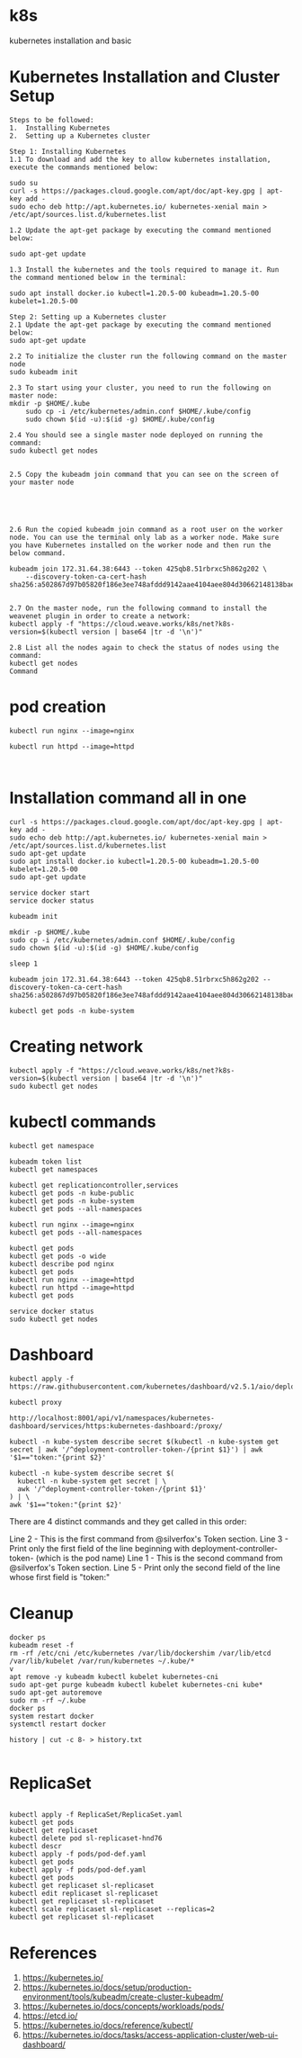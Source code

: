 # k8s
kubernetes installation and basic

# Kubernetes Installation and Cluster Setup

```
Steps to be followed:
1.	Installing Kubernetes
2.	Setting up a Kubernetes cluster

Step 1: Installing Kubernetes
1.1	To download and add the key to allow kubernetes installation, execute the commands mentioned below:

sudo su
curl -s https://packages.cloud.google.com/apt/doc/apt-key.gpg | apt-key add -
sudo echo deb http://apt.kubernetes.io/ kubernetes-xenial main > /etc/apt/sources.list.d/kubernetes.list
	 
1.2	Update the apt-get package by executing the command mentioned below:

sudo apt-get update

1.3	Install the kubernetes and the tools required to manage it. Run the command mentioned below in the terminal:

sudo apt install docker.io kubectl=1.20.5-00 kubeadm=1.20.5-00 kubelet=1.20.5-00

Step 2: Setting up a Kubernetes cluster
2.1	Update the apt-get package by executing the command mentioned below:
sudo apt-get update

2.2	To initialize the cluster run the following command on the master node
sudo kubeadm init
 
2.3	To start using your cluster, you need to run the following on master node:
mkdir -p $HOME/.kube
	sudo cp -i /etc/kubernetes/admin.conf $HOME/.kube/config 
	sudo chown $(id -u):$(id -g) $HOME/.kube/config

2.4	You should see a single master node deployed on running the command:
sudo kubectl get nodes
 

2.5	Copy the kubeadm join command that you can see on the screen of your master node



 

2.6	Run the copied kubeadm join command as a root user on the worker node. You can use the terminal only lab as a worker node. Make sure you have Kubernetes installed on the worker node and then run the below command.

kubeadm join 172.31.64.38:6443 --token 425qb8.51rbrxc5h862g202 \
    --discovery-token-ca-cert-hash sha256:a502867d97b05820f186e3ee748afddd9142aae4104aee804d30662148138bae


2.7	On the master node, run the following command to install the weavenet plugin in order to create a network:
kubectl apply -f "https://cloud.weave.works/k8s/net?k8s-version=$(kubectl version | base64 |tr -d '\n')"
 
2.8	List all the nodes again to check the status of nodes using the command:
kubectl get nodes
Command

```
# pod creation 
```
kubectl run nginx --image=nginx

kubectl run httpd --image=httpd



```
# Installation command all in one

```
curl -s https://packages.cloud.google.com/apt/doc/apt-key.gpg | apt-key add -
sudo echo deb http://apt.kubernetes.io/ kubernetes-xenial main > /etc/apt/sources.list.d/kubernetes.list
sudo apt-get update
sudo apt install docker.io kubectl=1.20.5-00 kubeadm=1.20.5-00 kubelet=1.20.5-00
sudo apt-get update

service docker start
service docker status 

kubeadm init

mkdir -p $HOME/.kube
sudo cp -i /etc/kubernetes/admin.conf $HOME/.kube/config 
sudo chown $(id -u):$(id -g) $HOME/.kube/config

sleep 1

kubeadm join 172.31.64.38:6443 --token 425qb8.51rbrxc5h862g202 --discovery-token-ca-cert-hash sha256:a502867d97b05820f186e3ee748afddd9142aae4104aee804d30662148138bae

kubectl get pods -n kube-system

```
# Creating network
```
kubectl apply -f "https://cloud.weave.works/k8s/net?k8s-version=$(kubectl version | base64 |tr -d '\n')"
sudo kubectl get nodes
```
# kubectl commands

```
kubectl get namespace

kubeadm token list
kubectl get namespaces

kubectl get replicationcontroller,services
kubectl get pods -n kube-public
kubectl get pods -n kube-system
kubectl get pods --all-namespaces

kubectl run nginx --image=nginx
kubectl get pods --all-namespaces

kubectl get pods
kubectl get pods -o wide
kubectl describe pod nginx
kubectl get pods
kubectl run nginx --image=httpd
kubectl run httpd --image=httpd
kubectl get pods

service docker status
sudo kubectl get nodes

```
# Dashboard
```
kubectl apply -f https://raw.githubusercontent.com/kubernetes/dashboard/v2.5.1/aio/deploy/recommended.yaml

kubectl proxy

http://localhost:8001/api/v1/namespaces/kubernetes-dashboard/services/https:kubernetes-dashboard:/proxy/

kubectl -n kube-system describe secret $(kubectl -n kube-system get secret | awk '/^deployment-controller-token-/{print $1}') | awk '$1=="token:"{print $2}'

kubectl -n kube-system describe secret $(
  kubectl -n kube-system get secret | \
  awk '/^deployment-controller-token-/{print $1}'
) | \
awk '$1=="token:"{print $2}'

```
There are 4 distinct commands and they get called in this order:

Line 2 - This is the first command from @silverfox's Token section.
Line 3 - Print only the first field of the line beginning with deployment-controller-token- (which is the pod name)
Line 1 - This is the second command from @silverfox's Token section.
Line 5 - Print only the second field of the line whose first field is "token:"

# Cleanup 
```
docker ps 
kubeadm reset -f
rm -rf /etc/cni /etc/kubernetes /var/lib/dockershim /var/lib/etcd /var/lib/kubelet /var/run/kubernetes ~/.kube/*
v
apt remove -y kubeadm kubectl kubelet kubernetes-cni
sudo apt-get purge kubeadm kubectl kubelet kubernetes-cni kube* 
sudo apt-get autoremove
sudo rm -rf ~/.kube
docker ps
system restart docker 
systemctl restart docker 

history | cut -c 8- > history.txt


```

# ReplicaSet

```

kubectl apply -f ReplicaSet/ReplicaSet.yaml 
kubectl get pods
kubectl get replicaset 
kubectl delete pod sl-replicaset-hnd76
kubectl descr
kubectl apply -f pods/pod-def.yaml 
kubectl get pods
kubectl apply -f pods/pod-def.yaml 
kubectl get pods
kubectl get replicaset sl-replicaset
kubectl edit replicaset sl-replicaset
kubectl get replicaset sl-replicaset
kubectl scale replicaset sl-replicaset --replicas=2
kubectl get replicaset sl-replicaset
```


# References
1. https://kubernetes.io/
2. https://kubernetes.io/docs/setup/production-environment/tools/kubeadm/create-cluster-kubeadm/
3. https://kubernetes.io/docs/concepts/workloads/pods/
4. https://etcd.io/
5. https://kubernetes.io/docs/reference/kubectl/
6. https://kubernetes.io/docs/tasks/access-application-cluster/web-ui-dashboard/